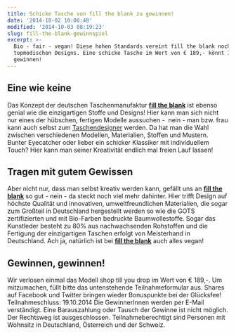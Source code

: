 ```yaml
---
title: Schicke Tasche von fill the blank zu gewinnen!
date: '2014-10-02 10:00:48'
modified: '2014-10-03 08:19:23'
slug: fill-the-blank-gewinnspiel
excerpt: >-
  Bio - fair - vegan! Diese hohen Standards vereint fill the blank noch dazu mit
  topmodischen Designs. Eine schicke Tasche im Wert von € 189,- könnt Ihr hier
  gewinnen!
---
```


## Eine wie keine

Das Konzept der deutschen Taschenmanufaktur [**fill the blank**](https://www.filltheblank.de/) ist ebenso genial wie die einzigartigen Stoffe und Designs! Hier kann man sich nicht nur eines der hübschen, fertigen Modelle aussuchen -  nein - man bzw. frau kann auch selbst zum [Taschendesigner](https://www.filltheblank.de/konfigurator/#step:0) werden. Da hat man die Wahl zwischen verschiedenen Modellen, Materialien, Stoffen und Mustern. Bunter Eyecatcher oder lieber ein schicker Klassiker mit individuellem Touch? Hier kann man seiner Kreativität endlich mal freien Lauf lassen!

## Tragen mit gutem Gewissen

Aber nicht nur, dass man selbst kreativ werden kann, gefällt uns an [**fill the blank**](https://www.filltheblank.de/) so gut - nein - da steckt noch viel mehr dahinter. Hier trifft Design auf höchste Qualität und innovativen, umweltfreundlichen Materialien, die sogar zum Großteil in Deutschland hergestellt werden so wie die GOTS zertifizierten und mit Bio-Farben bedruckte Baumwollestoffe. Sogar das Kunstleder besteht zu 80% aus nachwachsenden Rohstoffen und die Fertigung der einzigartigen Taschen erfolgt von Meisterhand in Deutschland. Ach ja, natürlich ist bei [**fill the blank**](https://www.filltheblank.de/) auch alles vegan!

## Gewinnen, gewinnen!

[<!-- Image removed (no copyright): fill-the-blank-gewinnspiel-300x300.jpg -->](https://www.veganblatt.com/i/fill-the-blank-gewinnspiel.jpg) Wir verlosen einmal das Modell shop till you drop im Wert von € 189,-. Um mitzumachen, füllt bitte das untenstehende Teilnahmeformular aus. Shares auf Facebook und Twitter bringen wieder Bonuspunkte bei der Glücksfee! Teilnahmeschluss: 19.10.2014 Die GewinnerInnen werden per E-Mail verständigt. Eine Barauszahlung oder Tausch der Gewinne ist nicht möglich. Der Rechtsweg ist ausgeschlossen. Teilnahmeberechtigt sind Personen mit Wohnsitz in Deutschland, Österreich und der Schweiz.

